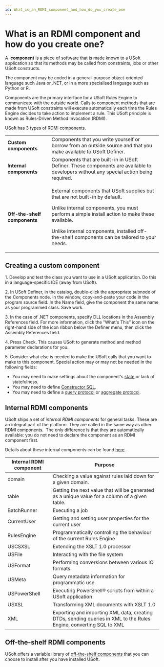 ```yaml
---
id: What_is_an_RDMI_component_and_how_do_you_create_one
---
```


# What is an RDMI component and how do you create one?

A  **component** is a piece of software that is made known to a USoft application so that its methods may be called from constraints, jobs or other USoft constructs.

The component may be coded in a general-purpose object-oriented language such Java or .NET, or in a more specialised language such as Python or R.

Components are the primary interface for a USoft Rules Engine to communicate with the outside world. Calls to component methods that are made from USoft constraints will execute automatically each time the Rules Engine decides to take action to implement a rule. This USoft principle is known as Rules-Driven Method Invocation (RDMI).

USoft has 3 types of RDMI components.

|        |        |
|--------|--------|
|**Custom components**|Components that you write yourself or borrow from an outside source and that you make available to USoft Definer.|
|**Internal components**|Components that are built-in in USoft Definer. These components are available to developers without any special action being required.|
|**Off-the-shelf components**|<p>External components that USoft supplies but that are not built-in by default.</p><p>Unlike internal components, you must perform a simple install action to make these available.</p><p>Unlike internal components, installed off-the-shelf components can be tailored to your needs.</p>|



## Creating a custom component

1. Develop and test the class you want to use in a USoft application. Do this in a language-specific IDE (away from USoft).

2. In USoft Definer, in the catalog, double-click the appropriate subnode of the Components node. In the window, copy-and-paste your code in the program source field. In the Name field, give the component the same name as your programmed class. Save work.

3. In the case of .NET components, specify DLL locations in the Assembly References field. For more information, click the "What's This” icon on the right-hand side of the icon ribbon below the Definer menu, then click the Assembly References field.

4. Press Check. This causes USoft to generate method and method parameter declarations for you.

5. Consider what else is needed to make the USoft calls that you want to make to this component. Special action may or may not be needed in the following fields:

- You may need to make settings about the component's [state](/docs/Extensions/RDMI_Components/Component_state.md) or lack of statefulness.
- You may need to define [Constructor SQL]().
- You may need to define a [query protocol](/docs/Extensions/RDMI_Components/Query_protocol_component_table.md) or [aggregate protocol](/docs/Extensions/RDMI_Components/Aggregate_protocol.md).

## Internal RDMI components

USoft ships a set of *internal RDMI components* for general tasks. These are an integral part of the platform. They are called in the same way as other RDMI components.  The only difference is that they are automatically available: you do not need to declare the component as an RDMI component first.

Details about these internal components can be found [here](/docs/Extensions).

|**Internal RDMI component**|**Purpose**|
|--------|--------|
|domain  |Checking a value against rules laid down for a given domain.|
|table   |Getting the next value that will be generated as a unique value for a column of a given table.|
|BatchRunner|Executing a job|
|CurrentUser|Getting and setting user properties for the current user|
|RulesEngine|Programmatically controlling the behaviour of the current Rules Engine|
|USCSXSL |Extending the XSLT 1.0 processor|
|USFile  |Interacting with the file system|
|USFormat|Performing conversions between various IO formats.|
|USMeta  |Query metadata information for programmatic use|
|USPowerShell|Executing PowerShell® scripts from within a USoft application|
|USXSL   |Transforming XML documents with XSLT 1.0|
|XML     |Exporting and importing XML data, creating DTDs, sending queries in XML to the Rules Engine, converting SQL to XML|



## Off-the-shelf RDMI components

USoft offers a variable library of [off-the-shelf components](/docs/Extensions/Off-the-shelf_components/Importing_offtheshelf_components_and_models.md) that you can choose to install after you have installed USoft.

##  